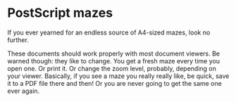 # PostScript mazes

If you ever yearned for an endless source of A4-sized mazes, look no
further.

These documents should work properly with most document viewers. Be
warned though: they like to change. You get a fresh maze every time you
open one. Or print it. Or change the zoom level, probably, depending on
your viewer. Basically, if you see a maze you really really like, be
quick, save it to a PDF file there and then! Or you are never going to
get the same one ever again.
